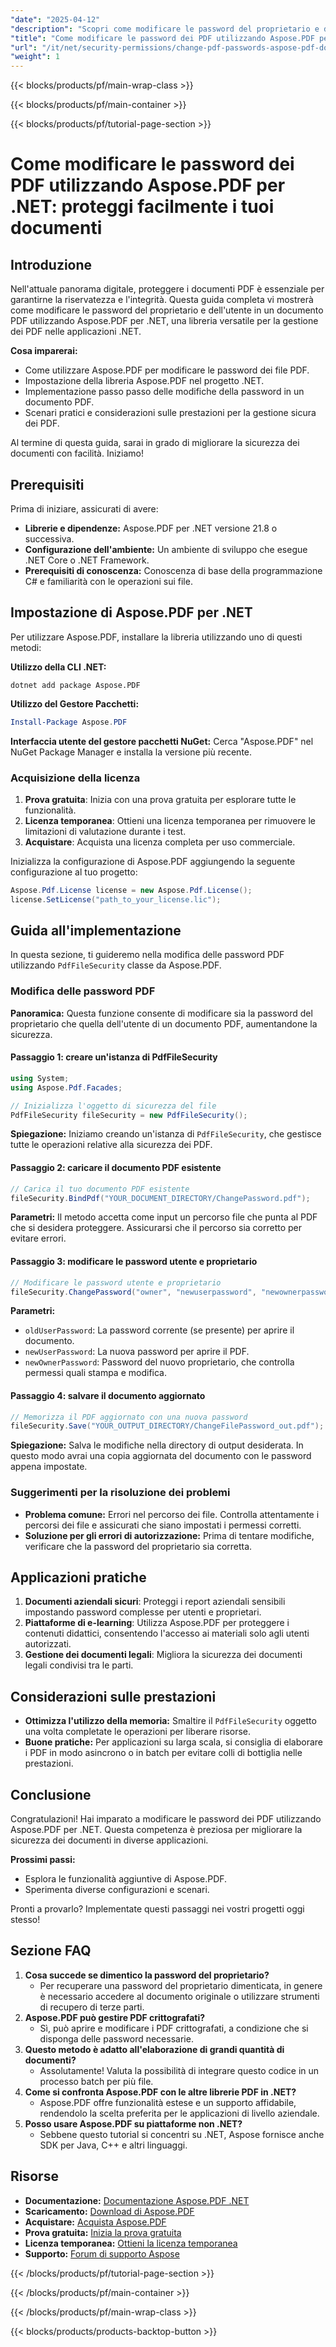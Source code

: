```yaml
---
"date": "2025-04-12"
"description": "Scopri come modificare le password del proprietario e dell'utente in un documento PDF utilizzando Aspose.PDF per .NET. Questa guida illustra la configurazione, l'implementazione e le applicazioni pratiche per la gestione sicura dei PDF."
"title": "Come modificare le password dei PDF utilizzando Aspose.PDF per .NET&#58; proteggi facilmente i tuoi documenti"
"url": "/it/net/security-permissions/change-pdf-passwords-aspose-pdf-dotnet/"
"weight": 1
---
```


{{< blocks/products/pf/main-wrap-class >}}

{{< blocks/products/pf/main-container >}}

{{< blocks/products/pf/tutorial-page-section >}}


# Come modificare le password dei PDF utilizzando Aspose.PDF per .NET: proteggi facilmente i tuoi documenti

## Introduzione

Nell'attuale panorama digitale, proteggere i documenti PDF è essenziale per garantirne la riservatezza e l'integrità. Questa guida completa vi mostrerà come modificare le password del proprietario e dell'utente in un documento PDF utilizzando Aspose.PDF per .NET, una libreria versatile per la gestione dei PDF nelle applicazioni .NET.

**Cosa imparerai:**
- Come utilizzare Aspose.PDF per modificare le password dei file PDF.
- Impostazione della libreria Aspose.PDF nel progetto .NET.
- Implementazione passo passo delle modifiche della password in un documento PDF.
- Scenari pratici e considerazioni sulle prestazioni per la gestione sicura dei PDF.

Al termine di questa guida, sarai in grado di migliorare la sicurezza dei documenti con facilità. Iniziamo!

## Prerequisiti

Prima di iniziare, assicurati di avere:

- **Librerie e dipendenze:** Aspose.PDF per .NET versione 21.8 o successiva.
- **Configurazione dell'ambiente:** Un ambiente di sviluppo che esegue .NET Core o .NET Framework.
- **Prerequisiti di conoscenza:** Conoscenza di base della programmazione C# e familiarità con le operazioni sui file.

## Impostazione di Aspose.PDF per .NET

Per utilizzare Aspose.PDF, installare la libreria utilizzando uno di questi metodi:

**Utilizzo della CLI .NET:**
```shell
dotnet add package Aspose.PDF
```

**Utilizzo del Gestore Pacchetti:**
```powershell
Install-Package Aspose.PDF
```

**Interfaccia utente del gestore pacchetti NuGet:** 
Cerca "Aspose.PDF" nel NuGet Package Manager e installa la versione più recente.

### Acquisizione della licenza

1. **Prova gratuita**: Inizia con una prova gratuita per esplorare tutte le funzionalità.
2. **Licenza temporanea**: Ottieni una licenza temporanea per rimuovere le limitazioni di valutazione durante i test.
3. **Acquistare**: Acquista una licenza completa per uso commerciale.

Inizializza la configurazione di Aspose.PDF aggiungendo la seguente configurazione al tuo progetto:

```csharp
Aspose.Pdf.License license = new Aspose.Pdf.License();
license.SetLicense("path_to_your_license.lic");
```

## Guida all'implementazione

In questa sezione, ti guideremo nella modifica delle password PDF utilizzando `PdfFileSecurity` classe da Aspose.PDF.

### Modifica delle password PDF

**Panoramica:** Questa funzione consente di modificare sia la password del proprietario che quella dell'utente di un documento PDF, aumentandone la sicurezza.

#### Passaggio 1: creare un'istanza di PdfFileSecurity
```csharp
using System;
using Aspose.Pdf.Facades;

// Inizializza l'oggetto di sicurezza del file
PdfFileSecurity fileSecurity = new PdfFileSecurity();
```
**Spiegazione:** Iniziamo creando un'istanza di `PdfFileSecurity`, che gestisce tutte le operazioni relative alla sicurezza dei PDF.

#### Passaggio 2: caricare il documento PDF esistente
```csharp
// Carica il tuo documento PDF esistente
fileSecurity.BindPdf("YOUR_DOCUMENT_DIRECTORY/ChangePassword.pdf");
```
**Parametri:** Il metodo accetta come input un percorso file che punta al PDF che si desidera proteggere. Assicurarsi che il percorso sia corretto per evitare errori.

#### Passaggio 3: modificare le password utente e proprietario
```csharp
// Modificare le password utente e proprietario
fileSecurity.ChangePassword("owner", "newuserpassword", "newownerpassword");
```
**Parametri:**
- `oldUserPassword`: La password corrente (se presente) per aprire il documento.
- `newUserPassword`: La nuova password per aprire il PDF.
- `newOwnerPassword`: Password del nuovo proprietario, che controlla permessi quali stampa e modifica.

#### Passaggio 4: salvare il documento aggiornato
```csharp
// Memorizza il PDF aggiornato con una nuova password
fileSecurity.Save("YOUR_OUTPUT_DIRECTORY/ChangeFilePassword_out.pdf");
```
**Spiegazione:** Salva le modifiche nella directory di output desiderata. In questo modo avrai una copia aggiornata del documento con le password appena impostate.

### Suggerimenti per la risoluzione dei problemi

- **Problema comune:** Errori nel percorso dei file. Controlla attentamente i percorsi dei file e assicurati che siano impostati i permessi corretti.
- **Soluzione per gli errori di autorizzazione:** Prima di tentare modifiche, verificare che la password del proprietario sia corretta.

## Applicazioni pratiche

1. **Documenti aziendali sicuri**: Proteggi i report aziendali sensibili impostando password complesse per utenti e proprietari.
2. **Piattaforme di e-learning**: Utilizza Aspose.PDF per proteggere i contenuti didattici, consentendo l'accesso ai materiali solo agli utenti autorizzati.
3. **Gestione dei documenti legali**: Migliora la sicurezza dei documenti legali condivisi tra le parti.

## Considerazioni sulle prestazioni

- **Ottimizza l'utilizzo della memoria:** Smaltire il `PdfFileSecurity` oggetto una volta completate le operazioni per liberare risorse.
- **Buone pratiche:** Per applicazioni su larga scala, si consiglia di elaborare i PDF in modo asincrono o in batch per evitare colli di bottiglia nelle prestazioni.

## Conclusione

Congratulazioni! Hai imparato a modificare le password dei PDF utilizzando Aspose.PDF per .NET. Questa competenza è preziosa per migliorare la sicurezza dei documenti in diverse applicazioni. 

**Prossimi passi:**
- Esplora le funzionalità aggiuntive di Aspose.PDF.
- Sperimenta diverse configurazioni e scenari.

Pronti a provarlo? Implementate questi passaggi nei vostri progetti oggi stesso!

## Sezione FAQ

1. **Cosa succede se dimentico la password del proprietario?**
   - Per recuperare una password del proprietario dimenticata, in genere è necessario accedere al documento originale o utilizzare strumenti di recupero di terze parti.
2. **Aspose.PDF può gestire PDF crittografati?**
   - Sì, può aprire e modificare i PDF crittografati, a condizione che si disponga delle password necessarie.
3. **Questo metodo è adatto all'elaborazione di grandi quantità di documenti?**
   - Assolutamente! Valuta la possibilità di integrare questo codice in un processo batch per più file.
4. **Come si confronta Aspose.PDF con le altre librerie PDF in .NET?**
   - Aspose.PDF offre funzionalità estese e un supporto affidabile, rendendolo la scelta preferita per le applicazioni di livello aziendale.
5. **Posso usare Aspose.PDF su piattaforme non .NET?**
   - Sebbene questo tutorial si concentri su .NET, Aspose fornisce anche SDK per Java, C++ e altri linguaggi.

## Risorse

- **Documentazione:** [Documentazione Aspose.PDF .NET](https://reference.aspose.com/pdf/net/)
- **Scaricamento:** [Download di Aspose.PDF](https://releases.aspose.com/pdf/net/)
- **Acquistare:** [Acquista Aspose.PDF](https://purchase.aspose.com/buy)
- **Prova gratuita:** [Inizia la prova gratuita](https://releases.aspose.com/pdf/net/)
- **Licenza temporanea:** [Ottieni la licenza temporanea](https://purchase.aspose.com/temporary-license/)
- **Supporto:** [Forum di supporto Aspose](https://forum.aspose.com/c/pdf/10)

{{< /blocks/products/pf/tutorial-page-section >}}

{{< /blocks/products/pf/main-container >}}

{{< /blocks/products/pf/main-wrap-class >}}

{{< blocks/products/products-backtop-button >}}